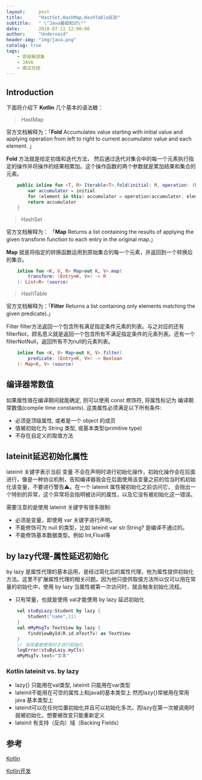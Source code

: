 ```yaml
---
layout:     post
title:      "HastSet,HashMap,HashTable区别"
subtitle:   " \"Java基础知识\""
date:       2018-07-11 12:00:00
author:     "Undervoid"
header-img: "img/java.png"
catalog: true
tags:
    - 答疑解惑集
    - JAVA
    - 面试总结
---
```



## Introduction

下面将介绍下 **Kotlin** 几个基本的语法糖：

> HastMap

官方文档解释为：「**Fold** Accumulates value starting with initial value and applying operation from left to right to current accumulator value and each element. 」

**Fold** 方法就是给定初值和迭代方法， 然后通过迭代对集合中的每一个元素执行指定的操作并将操作的结果相累加。这个操作函数的两个参数就是累加结果和集合的元素。

```Kotlin
    public inline fun <T, R> Iterable<T>.fold(initial: R, operation: (R, T) -> R): R {
        var accumulator = initial
        for (element in this) accumulator = operation(accumulator, element)
        return accumulator
    }

```

> HashSet

官方文档解释为： 「**Map** Returns a list containing the results of applying the given transform function to each entry in the original map.」

**Map** 就是将指定的转换函数运用到原始集合的每一个元素，并返回到一个转换后的集合。
```Kotlin
    inline fun <K, V, R> Map<out K, V>.map(
        transform: (Entry<K, V>) -> R
    ): List<R> (source)
```

> HashTable

官方文档解释为：「**Filter** Returns a list containing only elements matching the given predicate).」

Filter filter方法返回一个包含所有满足指定条件元素的列表。与之对应的还有filterNot，顾名思义就是返回一个包含所有不满足指定条件的元素列表。还有一个filterNotNull，返回所有不为null的元素列表。

```Kotlin
    inline fun <K, V> Map<out K, V>.filter(
        predicate: (Entry<K, V>) -> Boolean
    ): Map<K, V> (source)
```


## 编译器常数值

如果属性值在编译期间就能确定, 则可以使用 const 修饰符, 将属性标记为 编译期常数值(compile time constants). 这类属性必须满足以下所有条件:

- 必须是顶级属性, 或者是一个 object 的成员
- 值被初始化为 String 类型, 或基本类型(primitive type)
- 不存在自定义的取值方法

## lateinit延迟初始化属性

lateinit 关键字表示当前 变量 不会在声明时进行初始化操作，初始化操作会在后面进行，像是一种协议机制，告知编译器我会在后面使用该变量之前的恰当时机初始化该变量，不要进行警告⚠️。在一个 lateinit 属性被初始化之前访问它， 会抛出一个特别的异常，这个异常将会指明被访问的属性，以及它没有被初始化这一错误。

需要注意的是使用 lateinit 关键字有很多限制:

- 必须是变量，即使用 var 关键字进行声明。
- 不能修饰可为 null 的类型，比如 lateinit var str:String? 是编译不通过的。
- 不能修饰基本数据类型。例如 Int,Float等



## by lazy代理-属性延迟初始化

by lazy 是属性代理的基本运用，是经过简化后的属性代理，他为属性提供初始化方法。这里不扩展属性代理的相关问题。因为他只提供取值方法所以仅可以用在常量的初始化中，使用 by lazy 当属性被第一次访问时，就会触发初始化流程。

- 只有常量，也就是使用 val才能使用 by lazy 延迟初始化

```Kotlin
    val stuByLazy:Student by lazy {
        Student("name",11)
    }
    val mMyMsgTv:TextView by lazy {
        findViewById(R.id.mTestTv) as TextView
    }
    // 当常量被使用时才进行初始化
    logError(stuByLazy.myCls)
    mMyMsgTv.text="文本"
```

### Kotlin lateinit vs. by lazy

- lazy{} 只能用在val类型, lateinit 只能用在var类型
- lateinit不能用在可空的属性上和java的基本类型上 然而lazy{}常被用在常用java 基本类型上
- lateinit可以在任何位置初始化并且可以初始化多次。而lazy在第一次被调用时就被初始化，想要被改变只能重新定义
- lateinit 有支持（反向）域（Backing Fields）

## 参考

[Kotlin](https://kotlinlang.org/)

[Kotlin开发](http://cdevlab.top/article/cc5968a9/)
